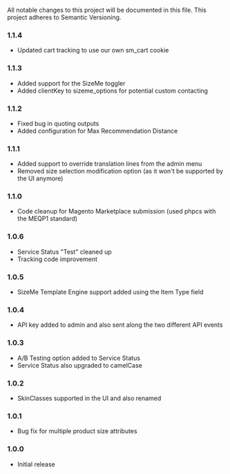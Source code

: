 All notable changes to this project will be documented in this file. This project adheres to Semantic Versioning.

### 1.1.4
* Updated cart tracking to use our own sm_cart cookie

### 1.1.3
* Added support for the SizeMe toggler
* Added clientKey to sizeme_options for potential custom contacting

### 1.1.2
* Fixed bug in quoting outputs
* Added configuration for Max Recommendation Distance

### 1.1.1
* Added support to override translation lines from the admin menu
* Removed size selection modification option (as it won't be supported by the UI anymore)

### 1.1.0
* Code cleanup for Magento Marketplace submission (used phpcs with the MEQP1 standard)

### 1.0.6
* Service Status "Test" cleaned up
* Tracking code improvement

### 1.0.5
* SizeMe Template Engine support added using the Item Type field

### 1.0.4
* API key added to admin and also sent along the two different API events

### 1.0.3
* A/B Testing option added to Service Status
* Service Status also upgraded to camelCase

### 1.0.2
* SkinClasses supported in the UI and also renamed

### 1.0.1
* Bug fix for multiple product size attributes

### 1.0.0
* Initial release
